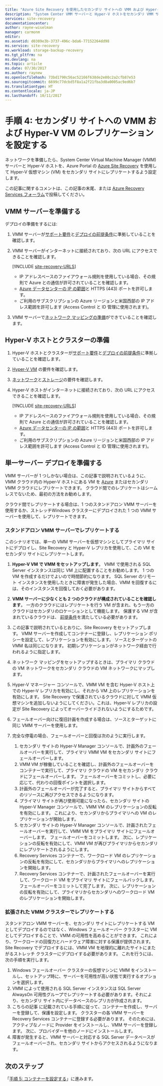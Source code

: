 ```yaml
---
title: "Azure Site Recovery を使用したセカンダリ サイトへの VMM および Hyper-V のレプリケーションを設定する | Microsoft Docs"
description: "System Center VMM サーバーと Hyper-V ホストをセカンダリ VMM サイトにレプリケートするよう設定する方法について説明します。"
services: site-recovery
documentationcenter: 
author: rayne-wiselman
manager: carmonm
editor: 
ms.assetid: d0389e3b-3737-496c-bda6-77152264dd98
ms.service: site-recovery
ms.workload: storage-backup-recovery
ms.tgt_pltfrm: na
ms.devlang: na
ms.topic: article
ms.date: 07/30/2017
ms.author: raynew
ms.openlocfilehash: 73bd1790c56ac52166f638de2e80c2a2cfb87e53
ms.sourcegitcommit: 6699c77dcbd5f8a1a2f21fba3d0a0005ac9ed6b7
ms.translationtype: HT
ms.contentlocale: ja-JP
ms.lasthandoff: 10/11/2017
---
```

# <a name="step-4-set-up-vmm-and-hyper-v-for-hyper-v-vm-replication-to-a-secondary-site"></a>手順 4: セカンダリ サイトへの VMM および Hyper-V VM のレプリケーションを設定する 

ネットワークを準備したら、System Center Virtual Machine Manager (VMM) サーバーと Hyper-V ホストを、Azure Portal の [Azure Site Recovery](site-recovery-overview.md) を使用して Hyper-V 仮想マシン (VM) をセカンダリ サイトにレプリケートするよう設定します。 

この記事に関するコメントは、この記事の末尾、または [Azure Recovery Services フォーラム](https://social.msdn.microsoft.com/forums/azure/home?forum=hypervrecovmgr)で投稿してください。



## <a name="prepare-vmm-servers"></a>VMM サーバーを準備する 

デプロイの準備をするには:


1. VMM サーバーが[サポート要件](site-recovery-support-matrix-to-sec-site.md#on-premises-servers)と[デプロイの前提条件](vmm-to-vmm-walkthrough-prerequisites.md)に準拠していることを確認します。
2. VMM サーバーがインターネットに接続されており、次の URL にアクセスできることを確認します。
    
    [!INCLUDE [site-recovery-URLS](../../includes/site-recovery-URLS.md)]
    
    - IP アドレスベースのファイアウォール規則を使用している場合、その規則で Azure との通信が許可されていることを確認します。
    - [Azure データセンターの IP の範囲](https://www.microsoft.com/download/confirmation.aspx?id=41653)と HTTPS (443) ポートを許可します。
    - ご利用のサブスクリプションの Azure リージョンと米国西部の IP アドレス範囲を許可します (Access Control と ID 管理に使用されます)。
3. VMM サーバーで[ネットワーク マッピングの準備](vmm-to-vmm-walkthrough-network.md#prepare-for-network-mapping)ができていることを確認します。


## <a name="prepare-hyper-v-hostsclusters"></a>Hyper-V ホストとクラスターの準備

1. Hyper-V ホストとクラスターが[サポート要件](site-recovery-support-matrix-to-sec-site.md#on-premises-servers)と[デプロイの前提条件](vmm-to-vmm-walkthrough-prerequisites.md)に準拠していることを確認します。
2. [Hyper-V VM](site-recovery-support-matrix-to-sec-site.md#support-for-replicated-machine-os-versions) の要件を確認します。
3. [ネットワーク](site-recovery-support-matrix-to-sec-site.md#network-configuration)と[ストレージ](site-recovery-support-matrix-to-sec-site.md#storage)の要件を確認します。
4. Hyper-V ホストがインターネットに接続されており、次の URL にアクセスできることを確認します。
    
    [!INCLUDE [site-recovery-URLS](../../includes/site-recovery-URLS.md)]
    
    - IP アドレスベースのファイアウォール規則を使用している場合、その規則で Azure との通信が許可されていることを確認します。
    - [Azure データセンターの IP の範囲](https://www.microsoft.com/download/confirmation.aspx?id=41653)と HTTPS (443) ポートを許可します。
    - ご利用のサブスクリプションの Azure リージョンと米国西部の IP アドレス範囲を許可します (Access Control と ID 管理に使用されます)。

## <a name="prepare-for-single-server-deployment"></a>単一サーバー デプロイを準備する


VMM サーバーが 1 つしかない場合は、この記事で説明されているように、VMM クラウド内の Hyper-V ホストにある VM を [Azure](hyper-v-site-walkthrough-overview.md) またはセカンダリ VMM クラウドにレプリケートできます。 クラウド間でのレプリケートはシームレスでないため、最初の方法をお勧めします。

クラウド間でレプリケートする場合は、1 つのスタンドアロン VMM サーバーを使用するか、ストレッチWindows クラスターにデプロイされた 1 つの VMM サーバーを使用して、レプリケートできます。

### <a name="replicate-with-a-standalone-vmm-server"></a>スタンドアロン VMM サーバーでレプリケートする

このシナリオでは、単一の VMM サーバーを仮想マシンとしてプライマリ サイトにデプロイし、Site Recovery と Hyper-V レプリカを使用して、この VM をセカンダリ サイトにレプリケートします。

1. **Hyper-V VM で VMM をセットアップします**。 VMM で使用される SQL Server インスタンスは同じ VM 上に配置することをお勧めします。 1 つの VM を作成するだけでよいので時間節約になります。 SQL Server のリモート インスタンスを使用したときに障害が発生した場合、VMM を回復するには、そのインスタンスを回復しておく必要があります。
2. **VMM サーバーに少なくとも 2 つのクラウドが構成されていることを確認します**。 一方のクラウドにはレプリケートを行う VM が含まれ、もう一方のクラウドはセカンダリのロケーションとして機能します。 保護する VM が含まれているクラウドは、 [前提条件](#prerequisites)を満たしている必要があります。
3. この記事で説明されているとおりに、Site Recovery をセットアップします。 VMM サーバーを作成してコンテナーに登録し、レプリケーション ポリシーを設定して、レプリケーションを有効にします。 ソースとターゲットの VMM 名は同じになります。 初期レプリケーションがネットワーク経由で行われるように指定します。
4. ネットワーク マッピングをセットアップするときは、プライマリ クラウドの VM ネットワークをセカンダリ クラウドの VM ネットワークにマップします。
5. Hyper-V マネージャー コンソールで、VMM VM を含む Hyper-V ホスト上での Hyper-V レプリカを有効にし、それから VM 上のレプリケーションを有効にします。 Site Recovery で保護されているクラウドに対して VMM 仮想マシンを追加しないようにしてください。これは、Hyper-V レプリカの設定が Site Recovery によってオーバーライドされないようにするためです。
6. フェールオーバー向けに復旧計画を作成する場合は、ソースとターゲットに同じ VMM サーバーを使用します。
7. 完全な停電の場合、フェールオーバーと回復は次のように実行します。

   1. セカンダリ サイトの Hyper-V Manager コンソールで、計画外のフェールオーバーを実行して、プライマリ VMM VM をセカンダリ サイトにフェールオーバーします。
   2. VMM VM が稼働していることを確認し、計画外のフェールオーバーをコンテナーで実行して、プライマリ クラウドの VM をセカンダリ クラウドにフェールオーバーします。 フェールオーバーをコミットし、必要に応じて、代わりの回復ポイントを選択します。
   3. 計画外のフェールオーバーが完了すると、プライマリ サイトからすべてのリソースに再びアクセスできるようになります。
   4. プライマリ サイトが再び使用可能になったら、セカンダリ サイトの Hyper-V Manager コンソールで、VMM VM のレプリケーションの反転を有効にします。 これにより、セカンダリからプライマリへの VM のレプリケーションが開始します。
   5. セカンダリ サイトの Hyper-V Manager コンソールで、計画されたフェールオーバーを実行して、VMM VM をプライマリ サイトにフェールオーバーします。 フェールオーバーをコミットします。 次に、レプリケーションの反転を有効にして、VMM VM が再びプライマリからセカンダリにレプリケートされるようにします。
   6. Recovery Services コンテナーで、ワークロード VM のレプリケーションの反転を有効にして、セカンダリからプライマリへのレプリケーションを開始します。
   7. Recovery Services コンテナーで、計画されたフェールオーバーを実行して、ワークロード VM をプライマリ サイトにフェールバックします。 フェールオーバーをコミットして完了します。 次に、レプリケーションの反転を有効にして、プライマリからセカンダリへのワークロード VM のレプリケーションを開始します。

### <a name="replicate-with-a-stretched-vmm-cluster"></a>拡張された VMM クラスターでレプリケートする

スタンドアロン VMM サーバーを、セカンダリ サイトにレプリケートする VM としてデプロイするのではなく、Windows フェールオーバー クラスターに VM としてデプロイすることで、VMM の可用性を高めることができます。 これにより、ワークロードの回復力とハードウェア障害に対する保護が提供されます。 Site Recovery でデプロイするには、VMM VM を地理的に離れたサイトにまたがるストレッチ クラスターにデプロイする必要があります。 これを行うには、次の手順を実行します。

1. Windows フェールオーバー クラスターの仮想マシンに VMM をインストールし、セットアップ時に、サーバーを可用性が高い状態で実行するオプションを選択します。
2. VMM によって使用される SQL Server インスタンスは SQL Server AlwaysOn 可用性グループでレプリケートする必要があります。それにより、セカンダリ サイト内にデータベースのレプリカが作成されます。
3. こちらの記事 に記載されている手順に従って、コンテナーを作成し、サーバーを登録して、保護を設定します。 クラスターの各 VMM サーバーを Recovery Services コンテナーに登録する必要があります。 そのためには、アクティブなノードに Provider をインストールし、VMM サーバーを登録します。 次に、プロバイダーを他のノードにインストールします。
4. 障害が発生すると、VMM サーバーと対応する SQL Server データベースがフェールオーバーされ、セカンダリ サイトからアクセスされるようになります。



## <a name="next-steps"></a>次のステップ

「[手順 5: コンテナーを設定する](vmm-to-vmm-walkthrough-create-vault.md)」に進みます。